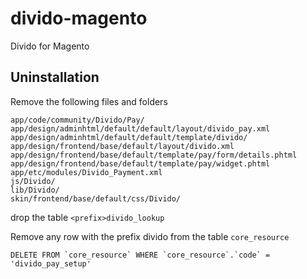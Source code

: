 # divido-magento
Divido for Magento

## Uninstallation
Remove the following files and folders
```
app/code/community/Divido/Pay/
app/design/adminhtml/default/default/layout/divido_pay.xml
app/design/adminhtml/default/default/template/divido/
app/design/frontend/base/default/layout/divido.xml
app/design/frontend/base/default/template/pay/form/details.phtml
app/design/frontend/base/default/template/pay/widget.phtml
app/etc/modules/Divido_Payment.xml
js/Divido/
lib/Divido/
skin/frontend/base/default/css/Divido/
```

drop the table `<prefix>divido_lookup`

Remove any row with the prefix divido from the table `core_resource`

```
DELETE FROM `core_resource` WHERE `core_resource`.`code` = 'divido_pay_setup'
```
